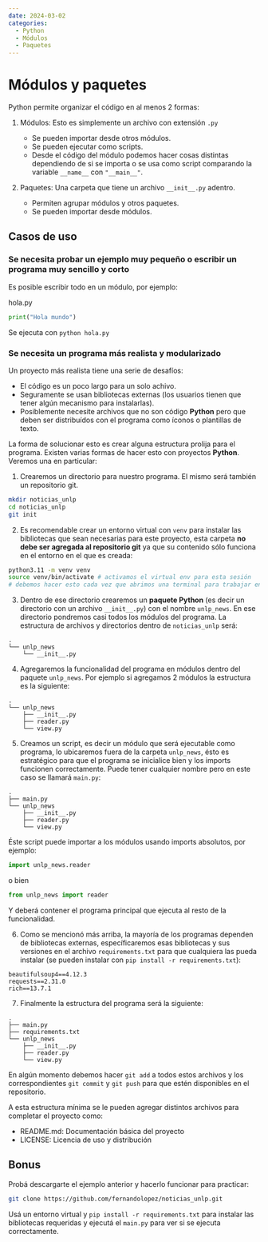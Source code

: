 ```yaml
---
date: 2024-03-02
categories:
  - Python
  - Módulos
  - Paquetes
---
```


# Módulos y paquetes

Python permite organizar el código en al menos 2 formas:

1. Módulos: Esto es simplemente un archivo con extensión `.py`
    * Se pueden importar desde otros módulos.
    * Se pueden ejecutar como scripts.
    * Desde el código del módulo podemos hacer cosas distintas dependiendo de si se importa o se usa como script comparando la variable `__name__` con `"__main__"`.

2. Paquetes: Una carpeta que tiene un archivo `__init__.py` adentro.
    * Permiten agrupar módulos y otros paquetes.
    * Se pueden importar desde módulos.

<!-- more -->

Casos de uso
------------

### Se necesita probar un ejemplo muy pequeño o escribir un programa muy sencillo y corto

Es posible escribir todo en un módulo, por ejemplo:

hola.py

```python
print("Hola mundo")
```

Se ejecuta con `python hola.py`

### Se necesita un programa más realista y modularizado

Un proyecto más realista tiene una serie de desafíos:

* El código es un poco largo para un solo achivo.
* Seguramente se usan bibliotecas externas (los usuarios tienen que tener algún mecanismo para instalarlas).
* Posiblemente necesite archivos que no son código **Python** pero que deben ser distribuídos con el programa como íconos o plantillas de texto.

La forma de solucionar esto es crear alguna estructura prolija para el programa. Existen varias formas de hacer esto con proyectos **Python**. Veremos una en particular:

1. Crearemos un directorio para nuestro programa. El mismo será también un repositorio git.

```sh
mkdir noticias_unlp
cd noticias_unlp
git init
```

2. Es recomendable crear un entorno virtual con `venv` para instalar las bibliotecas que sean necesarias para este proyecto, esta carpeta **no debe ser agregada al repositorio git** ya que su contenido sólo funciona en el entorno en el que es creada:

```sh
python3.11 -m venv venv
source venv/bin/activate # activamos el virtual env para esta sesión
# debemos hacer esto cada vez que abrimos una terminal para trabajar en el proyecto
```

3. Dentro de ese directorio crearemos un **paquete Python** (es decir un directorio con un archivo `__init__.py`) con el nombre `unlp_news`. En ese directorio pondremos casi todos los módulos del
programa. La estructura de archivos y directorios dentro de `noticias_unlp` será:

```
.
└── unlp_news
    └── __init__.py

```

4. Agregaremos la funcionalidad del programa en módulos dentro del paquete `unlp_news`. Por ejemplo si agregamos 2 módulos la estructura es la siguiente:

```
.
└── unlp_news
    ├── __init__.py
    ├── reader.py
    └── view.py
```

5. Creamos un script, es decir un módulo que será ejecutable como programa, lo ubicaremos fuera de la carpeta `unlp_news`, ésto es estratégico para que el programa se inicialice bien y los imports funcionen correctamente. Puede tener cualquier nombre pero en este caso se llamará `main.py`:


```
.
├── main.py
└── unlp_news
    ├── __init__.py
    ├── reader.py
    └── view.py
```

Éste script puede importar a los módulos usando imports absolutos, por ejemplo:

```python
import unlp_news.reader
```

o bien

```python
from unlp_news import reader
```

Y deberá contener el programa principal que ejecuta al resto de la funcionalidad.

6. Como se mencionó más arriba, la mayoría de los programas dependen de bibliotecas externas, específicaremos esas bibliotecas y sus versiones en el archivo `requirements.txt` para que cualquiera las pueda instalar (se pueden instalar con `pip install -r requirements.txt`):

```
beautifulsoup4==4.12.3
requests==2.31.0
rich==13.7.1
```

7. Finalmente la estructura del programa será la siguiente:

```
.
├── main.py
├── requirements.txt
└── unlp_news
    ├── __init__.py
    ├── reader.py
    └── view.py
```

En algún momento debemos hacer `git add` a todos estos archivos y los correspondientes `git commit` y `git push` para que estén disponibles en el repositorio.

A esta estructura mínima se le pueden agregar distintos archivos para completar el proyecto como:

* README.md: Documentación básica del proyecto
* LICENSE: Licencia de uso y distribución

Bonus
-----

Probá descargarte el ejemplo anterior y hacerlo funcionar para practicar:

```sh
git clone https://github.com/fernandolopez/noticias_unlp.git
```

Usá un entorno virtual y `pip install -r requirements.txt` para instalar las bibliotecas requeridas y ejecutá el `main.py` para ver si se ejecuta correctamente.
